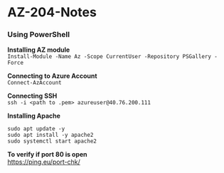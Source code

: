 # AZ-204-Notes

### Using PowerShell
**Installing AZ module**  
`Install-Module -Name Az -Scope CurrentUser -Repository PSGallery -Force`  

**Connecting to Azure Account**  
`Connect-AzAccount`  
  
**Connecting SSH**  
`ssh -i <path to .pem> azureuser@40.76.200.111`
  
**Installing Apache**  
```
sudo apt update -y
sudo apt install -y apache2
sudo systemctl start apache2
```

**To verify if port 80 is open**  
https://ping.eu/port-chk/
